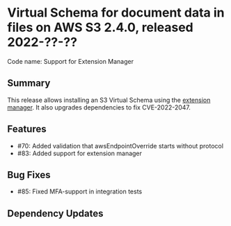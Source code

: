 # Virtual Schema for document data in files on AWS S3 2.4.0, released 2022-??-??

Code name: Support for Extension Manager

## Summary

This release allows installing an S3 Virtual Schema using the [extension manager](https://github.com/exasol/extension-manager). It also upgrades dependencies to fix CVE-2022-2047.

## Features

* #70: Added validation that awsEndpointOverride starts without protocol
* #83: Added support for extension manager

## Bug Fixes

* #85: Fixed MFA-support in integration tests 

## Dependency Updates
